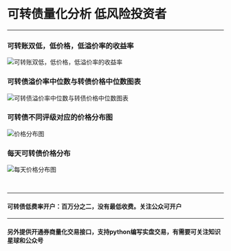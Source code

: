# 可转债量化分析 低风险投资者<br>
---
### 可转账双低，低价格，低溢价率的收益率
![ 可转账双低，低价格，低溢价率的收益率](./static/profit.png)

### 可转债溢价率中位数与转债价格中位数图表

![ 可转债溢价率中位数与转债价格中位数图表](./static/可转债溢价率中位数与转债价格中位数图表.png)

### 可转债不同评级对应的价格分布图

![ 价格分布图 ](./static/可转债价格分布.JPG)

### 每天可转债价格分布
![ 每天价格分布图 ](./static/2020-11-04-1.gif)

<br>

---
#### 可转债低费率开户：百万分之二，没有最低收费。关注公众可开户

---
#### 另外提供开通券商量化交易接口，支持python编写实盘交易，有需要可关注知识星球和公众号


